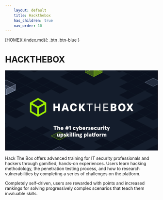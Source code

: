 ```yaml
---
    layout: default
    title: Hackthebox
    has_children: true
    nav_order: 10
---
```


<span class="fs-1">
[HOME](./index.md){: .btn .btn-blue }
</span>

# HACKTHEBOX

![](../image/hackthebox.jpg)

Hack The Box offers advanced training for IT security professionals and hackers through gamified, hands-on experiences. Users learn hacking methodology, the penetration testing process, and how to research vulnerabilities by completing a series of challenges on the platform.

Completely self-driven, users are rewarded with points and increased rankings for solving progressively complex scenarios that teach them invaluable skills.